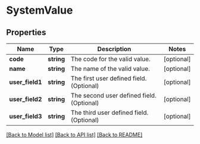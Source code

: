 # SystemValue

## Properties
Name | Type | Description | Notes
------------ | ------------- | ------------- | -------------
**code** | **string** | The code for the valid value. | [optional] 
**name** | **string** | The name of the valid value. | [optional] 
**user_field1** | **string** | The first user defined field. (Optional) | [optional] 
**user_field2** | **string** | The second user defined field. (Optional) | [optional] 
**user_field3** | **string** | The third user defined field. (Optional) | [optional] 

[[Back to Model list]](../README.md#documentation-for-models) [[Back to API list]](../README.md#documentation-for-api-endpoints) [[Back to README]](../README.md)


